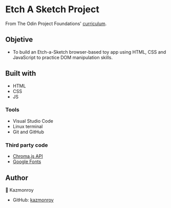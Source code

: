 # Etch A Sketch Project

From The Odin Project Foundations' [curriculum](https://www.theodinproject.com/courses/foundations/lessons/etch-a-sketch-project).

## Objetive

- To build an Etch-a-Sketch browser-based toy app using HTML, CSS and JavaScript to practice DOM manipulation skills.

## Built with

- HTML
- CSS
- JS

### Tools

- Visual Studio Code
- Linux terminal
- Git and GitHub

### Third party code

- [Chroma.js API](https://gka.github.io/chroma.js/)
- [Google Fonts](https://fonts.google.com/)

## Author

👤 Kazmonroy

- GitHub: [kazmonroy](https://github.com/kazmonroy)
